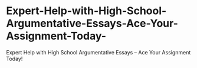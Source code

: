 # Expert-Help-with-High-School-Argumentative-Essays-Ace-Your-Assignment-Today-
Expert Help with High School Argumentative Essays – Ace Your Assignment Today!
